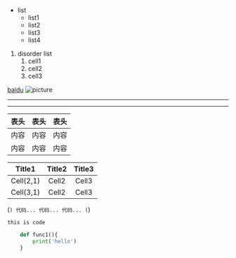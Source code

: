 - list
   - list1
   - list2
   - list3
   - list4
1. disorder list
   1. cell1
   2. cell2
   3. cell3
   
[baidu](www.baidu.com)
![picture](http://mouapp.com/Mou_128.png)








----
****

表头|表头|表头
---|:--:|---:
内容|内容|内容
内容|内容|内容




Title1 | Title2 | Title3
----| :-----: | :----:
Cell(2,1)  | Cell2  | Cell3
Cell(3,1)  | Cell2 |Cell3



(```)
  代码...
  代码...
  代码...
(```)





`this is code`

```python
    def func1(){
        print('hello')
    }

```